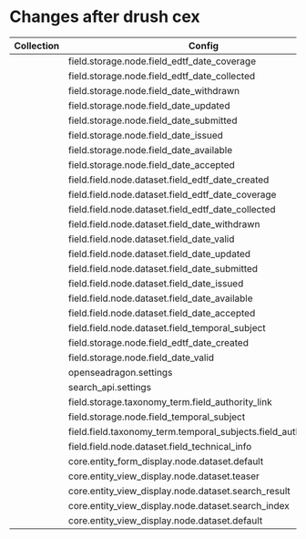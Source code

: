 # Changes after drush cex

| Collection | Config                                                           | Operation |
| ---------- | ---------------------------------------------------------------- | --------- |
|            | field.storage.node.field_edtf_date_coverage                      | Create    |
|            | field.storage.node.field_edtf_date_collected                     | Create    |
|            | field.storage.node.field_date_withdrawn                          | Create    |
|            | field.storage.node.field_date_updated                            | Create    |
|            | field.storage.node.field_date_submitted                          | Create    |
|            | field.storage.node.field_date_issued                             | Create    |
|            | field.storage.node.field_date_available                          | Create    |
|            | field.storage.node.field_date_accepted                           | Create    |
|            | field.field.node.dataset.field_edtf_date_created                 | Create    |
|            | field.field.node.dataset.field_edtf_date_coverage                | Create    |
|            | field.field.node.dataset.field_edtf_date_collected               | Create    |
|            | field.field.node.dataset.field_date_withdrawn                    | Create    |
|            | field.field.node.dataset.field_date_valid                        | Create    |
|            | field.field.node.dataset.field_date_updated                      | Create    |
|            | field.field.node.dataset.field_date_submitted                    | Create    |
|            | field.field.node.dataset.field_date_issued                       | Create    |
|            | field.field.node.dataset.field_date_available                    | Create    |
|            | field.field.node.dataset.field_date_accepted                     | Create    |
|            | field.field.node.dataset.field_temporal_subject                  | Create    |
|            | field.storage.node.field_edtf_date_created                       | Update    |
|            | field.storage.node.field_date_valid                              | Update    |
|            | openseadragon.settings                                           | Update    |
|            | search_api.settings                                              | Update    |
|            | field.storage.taxonomy_term.field_authority_link                 | Update    |
|            | field.storage.node.field_temporal_subject                        | Update    |
|            | field.field.taxonomy_term.temporal_subjects.field_authority_link | Update    |
|            | field.field.node.dataset.field_technical_info                    | Update    |
|            | core.entity_form_display.node.dataset.default                    | Update    |
|            | core.entity_view_display.node.dataset.teaser                     | Update    |
|            | core.entity_view_display.node.dataset.search_result              | Update    |
|            | core.entity_view_display.node.dataset.search_index               | Update    |
|            | core.entity_view_display.node.dataset.default                    | Update    |
